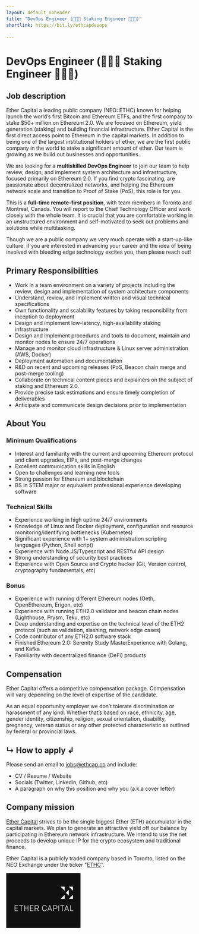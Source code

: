 ```yaml
---
layout: default_noheader
title: "DevOps Engineer (👨🏻‍💻 Staking Engineer 👩🏻‍💻)"
shortlink: https://bit.ly/ethcapdevops

---
```


# DevOps Engineer (👨🏻‍💻 Staking Engineer 👩🏻‍💻)

## Job description

Ether Capital a leading public company (NEO: ETHC) known for helping launch the world’s first Bitcoin and Ethereum ETFs, and the first company to stake $50+ million on Ethereum 2.0. We are focused on Ethereum, yield generation (staking) and building financial infrastructure. Ether Capital is the first direct access point to Ethereum in the capital markets. In addition to being one of the largest institutional holders of ether, we are the first public company in the world to stake a significant amount of ether. Our team is growing as we build out businesses and opportunities. 

We are looking for a **multiskilled DevOps Engineer** to join our team to help review, design, and implement system architecture and infrastructure, focused primarily on Ethereum 2.0. If you find crypto fascinating, are passionate about decentralized networks, and helping the Ethereum network scale and transition to Proof of Stake (PoS), this role is for you.

This is a **full-time remote-first position**, with team members in Toronto and Montreal, Canada.
You will report to the Chief Technology Officer and work closely with the whole team. It is crucial that you are comfortable working in an unstructured environment and self-motivated to seek out problems and solutions while multitasking.

Though we are a public company we very much operate with a start-up-like culture.  If you are interested in advancing your career and the idea of being involved with bleeding edge technology excites you, then please reach out! 

## Primary Responsibilities

- Work in a team environment on a variety of projects including the review, design and implementation of system architecture components 
- Understand, review, and implement written and visual technical specifications
- Own functionality and scalability features by taking responsibility from inception to deployment
- Design and implement low-latency, high-availability staking infrastructure
- Design and implement procedures and tools to document, maintain and monitor nodes to ensure 24/7 operations 
- Manage and monitor cloud infrastructure & Linux server administration (AWS, Docker)
- Deployment automation and documentation
- R&D on recent and upcoming releases (PoS, Beacon chain merge and post-merge tooling)
- Collaborate on technical content pieces and explainers on the subject of staking and Ethereum 2.0. 
- Provide precise task estimations and ensure timely completion of deliverables 
- Anticipate and communicate design decisions prior to implementation

## About You
### Minimum Qualifications

- Interest and familiarity with the current and upcoming Ethereum protocol and client upgrades, EIPs, and post-merge changes
- Excellent communication skills in English
- Open to challenges and learning new tools
- Strong passion for Ethereum and blockchain 
- BS in STEM major or equivalent professional experience developing software 

### Technical Skills 
- Experience working in high uptime 24/7 environments
- Knowledge of Linux and Docker deployment, configuration and resource monitoring/identifying bottlenecks (Kubernetes)
- Significant experience with 1+ system administration scripting languages (Python, Shell script)
- Experience with Node.JS/Typescript and RESTful API design
- Strong understanding of security best practices
- Experience with Open Source and Crypto hacker (Git, Version control, cryptography fundamentals, etc)


### Bonus
- Experience with running different Ethereum nodes (Geth, OpenEthereum, Erigon, etc)
- Experience with running ETH2.0 validator and beacon chain nodes (Lighthouse, Prysm, Teku, etc)
- Deep understanding and expertise on the technical level of the ETH2 protocol (such as validation, slashing, network edge cases)
- Code contributor of any ETH2.0 software stack
- Finished Ethereum 2.0: Serenity Study MasterExperience with Golang, and Kafka
- Familiarity with decentralized finance (DeFi) products


## Compensation

Ether Capital offers a competitive compensation package. Compensation will vary depending on the level of expertise of the candidate. 

As an equal opportunity employer we don’t tolerate discrimination or harassment of any kind. Whether that’s based on race, ethnicity, age, gender identity, citizenship, religion, sexual orientation, disability, pregnancy, veteran status or any other protected characteristic as outlined by federal or provincial laws. 


## ↳ How to apply ↲
Please send an email to  [jobs@ethcap.co](mailto:jobs@ethcap.co?subject=DevOps%20role&body=gm%0A%0A%20%5BA%20paragraph%20about%20yourself%20and%20why%20this%20role%5D%0A%0ASocials%3A%0A-%20Github%3A%0A-%20Twitter%3A%0A-%20Website%20%2F%20blog%20%2F%20etc%0A%0A%0A%5BDon't%20forget%20to%20attach%20or%20include%20your%20CV%20here%5D%0A%0A%0A) and include:

- CV / Resume / Website
- Socials (Twitter, Linkedin, Github, etc)
- A paragraph on why this position and why you (a.k.a cover letter)


## Company mission

[Ether Capital](https://www.ethcap.co/) strives to be the single biggest Ether (ETH) accumulator in the capital markets. We plan to generate an attractive yield off our balance by participating in Ethereum network infrastructure. We intend to use the net proceeds to develop unique IP for the crypto ecosystem and traditional finance.

Ether Capital is a publicly traded company based in Toronto, listed on the NEO Exchange under the ticker "[ETHC](https://www.neo.inc/en/live/security-activity/ETHC)".

<img src="./ethcap.jpeg" alt="drawing" width="200"/>
